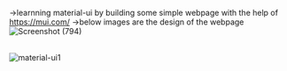 ->learnning material-ui by building some simple webpage with the help of https://mui.com/
->below images are the design of the webpage
![Screenshot (794)](https://github.com/shankarpradhan/photoalbum_material_ui/assets/82288354/040a0338-91ca-478c-bec0-eacb23243117)
<br/>
<br/>

![material-ui1](https://github.com/shankarpradhan/photoalbum_material_ui/assets/82288354/e7c5f411-d389-4957-8cfa-d5a53afd4822)


